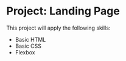 # Project: Landing Page

This project will apply the following skills:

- Basic HTML
- Basic CSS
- Flexbox
